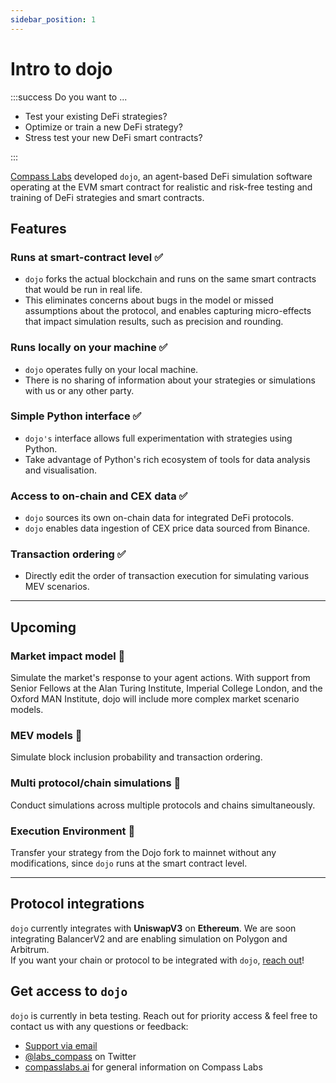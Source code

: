 ```yaml
---
sidebar_position: 1
---
```


# Intro to dojo

:::success Do you want to ...

- Test your existing DeFi strategies?
- Optimize or train a new DeFi strategy?
- Stress test your new DeFi smart contracts?

:::


[Compass Labs](https://compasslabs.ai/) developed `dojo`, an agent-based DeFi simulation software operating at the EVM smart contract for realistic and risk-free testing and training of DeFi strategies and smart contracts. 


## Features
### Runs at smart-contract level ✅
   - `dojo` forks the actual blockchain and runs on the same smart contracts that would be run in real life.
   - This eliminates concerns about bugs in the model or missed assumptions about the protocol, and enables capturing micro-effects that impact simulation results, such as precision and rounding.
 
### Runs locally on your machine ✅
   - `dojo` operates fully on your local machine.
   - There is no sharing of information about your strategies or simulations with us or any other party.
 
### Simple Python interface ✅
   - `dojo's` interface allows full experimentation with strategies using Python.
   - Take advantage of Python's rich ecosystem of tools for data analysis and visualisation.
 
### Access to on-chain and CEX data ✅
   - `dojo` sources its own on-chain data for integrated DeFi protocols.
   - `dojo` enables data ingestion of CEX price data sourced from Binance.
 
### Transaction ordering ✅
   - Directly edit the order of transaction execution for simulating various MEV scenarios.

___
## Upcoming 
### Market impact model 👀
Simulate the market's response to your agent actions. With support from Senior Fellows at the Alan Turing Institute, Imperial College London, and the Oxford MAN Institute, dojo will include more complex market scenario models.
### MEV models 👀
Simulate block inclusion probability and transaction ordering.
### Multi protocol/chain simulations 👀
 Conduct simulations across multiple protocols and chains simultaneously.
### Execution Environment 👀
Transfer your strategy from the Dojo fork to mainnet without any modifications, since `dojo` runs at the smart contract level. 

___
## Protocol integrations
`dojo` currently integrates with **UniswapV3** on **Ethereum**. We are soon integrating BalancerV2 and are enabling simulation on Polygon and Arbitrum.  
If you want your chain or protocol to be integrated with `dojo`, [reach out](mailto:elisabeth@compasslabs.ai)! 


## Get access to `dojo`
`dojo` is currently in beta testing. Reach out for priority access & feel free to contact us with any questions or feedback:
- [Support via email](mailto:elisabeth@compasslabs.ai)
- [@labs_compass](TODO) on Twitter
- [compasslabs.ai](TODO) for general information on Compass Labs

